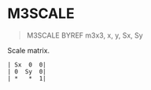 # M3SCALE

> M3SCALE BYREF m3x3, x, y, Sx, Sy

Scale matrix.

```
| Sx  0  0|
| 0  Sy  0|
| *   *  1|
```
